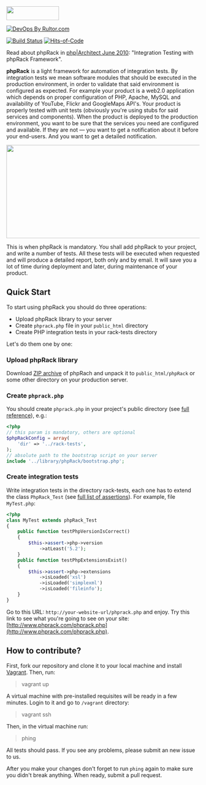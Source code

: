 <img src="http://img.phprack.com/logo.png" width="137px" height="36px"/>

[![DevOps By Rultor.com](http://www.rultor.com/b/yegor256/phprack)](http://www.rultor.com/p/yegor256/phprack)

[![Build Status](https://travis-ci.org/yegor256/phprack.svg?branch=master)](https://travis-ci.org/yegor256/phprack)
[![Hits-of-Code](https://hitsofcode.com/github/yegor256/phprack)](https://hitsofcode.com/view/github/yegor256/phprack)

Read about phpRack in ​[php|Architect June 2010](http://www.phparch.com/magazine/2010/june/):
"Integration Testing with phpRack Framework".

**phpRack** is a light framework for automation of integration tests. By
integration tests we mean software modules that should be executed in the
production environment, in order to validate that said environment is configured
as expected. For example your product is a web2.0 application which depends on
proper configuration of PHP, Apache, MySQL and availability of YouTube, Flickr
and GoogleMaps API's. Your product is properly tested with unit tests (obviously
you're using stubs for said services and components). When the product is
deployed to the production environment, you want to be sure that the services
you need are configured and available. If they are not — you want to get a
notification about it before your end-users. And you want to get a detailed
notification.

<img src="http://img.phprack.com/diagram.png" style="width: 530px; height: 243px;"/>

This is when phpRack is mandatory. You shall add phpRack to your project, and
write a number of tests. All these tests will be executed when requested and
will produce a detailed report, both only and by email. It will save you a lot
of time during deployment and later, during maintenance of your product.

## Quick Start

To start using phpRack you should do three operations:

 * Upload phpRack library to your server
 * Create `phprack.php` file in your `public_html` directory
 * Create PHP integration tests in your rack-tests directory

Let's do them one by one:

### Upload phpRack library

Download [ZIP archive](https://github.com/yegor256/phprack/archive/master.zip)
of phpRach and unpack it to `public_html/phpRack` or some other directory on
your production server.

### Create `phprack.php`

You should create `phprack.php` in your project's public directory
(see [full reference](https://github.com/yegor256/phprack/wiki/Bootstrap)), e.g.:

```php
<?php
// this param is mandatory, others are optional
$phpRackConfig = array(
    'dir' => '../rack-tests',
);
// absolute path to the bootstrap script on your server
include '../library/phpRack/bootstrap.php';
```

### Create integration tests

Write integration tests in the directory rack-tests, each one has to extend the
class `PhpRack_Test` (see
[full list of assertions](https://github.com/yegor256/phprack/wiki/Assertions)).
For example, file `MyTest.php`:

```php
<?php
class MyTest extends phpRack_Test
{
    public function testPhpVersionIsCorrect()
    {
        $this->assert->php->version
            ->atLeast('5.2');
    }
    public function testPhpExtensionsExist()
    {
        $this->assert->php->extensions
            ->isLoaded('xsl')
            ->isLoaded('simplexml')
            ->isLoaded('fileinfo');
    }
}
```

Go to this URL: `http://your-website-url/phprack.php` and enjoy. Try this link
to see what you're going to see on your site:
​[http://www.phprack.com/phprack.php](http://www.phprack.com/phprack.php).

## How to contribute?

First, fork our repository and clone it to your local machine and install
[Vagrant](http://www.vagrantup.com/). Then, run:

> vagrant up

A virtual machine with pre-installed requisites will be ready in a few
minutes. Login to it and go to `/vagrant` directory:

> vagrant ssh

Then, in the virtual machine run:

> phing

All tests should pass. If you see any problems, please submit an
new issue to us.

After you make your changes don't forget to run `phing` again to make
sure you didn't break anything. When ready, submit a pull request.

